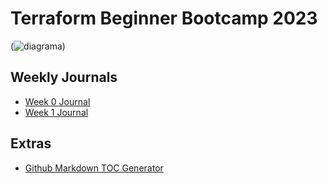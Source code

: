 # Terraform Beginner Bootcamp 2023

(![diagrama](https://github.com/cmq008/terraform-beginner-bootcamp-2023/assets/50428404/17292764-692c-48cb-9d2b-008422f26e15))


## Weekly Journals
- [Week 0 Journal](journal/week0.md)
- [Week 1 Journal](journal/week1.md)

## Extras
- [Github Markdown TOC Generator](https://ecotrust-canada.github.io/markdown-toc/)

